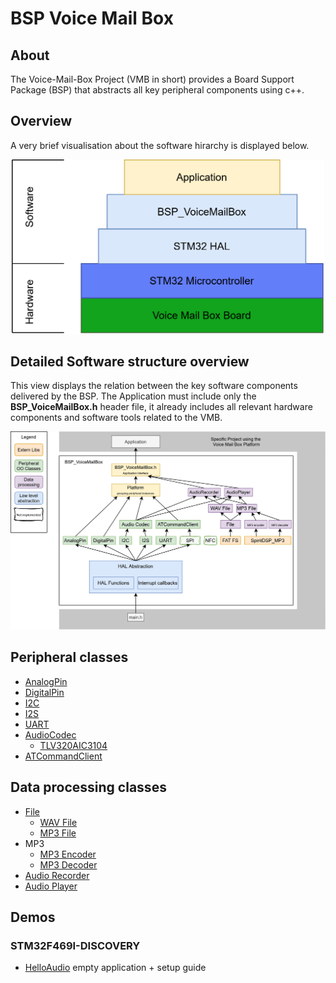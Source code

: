 # BSP Voice Mail Box

## About
The Voice-Mail-Box Project (VMB in short) provides a Board Support Package (BSP) that abstracts all key peripheral components using c++.

## Overview
A very brief visualisation about the software hirarchy is displayed below.
<tr>
<td>
<div align="center">
    <img src="documentation/images/SoftwareStack.png" width="500"> 
</div>
</td>

## Detailed Software structure overview 
This view displays the relation between the key software components delivered by the BSP.
The Application must include only the **BSP_VoiceMailBox.h** header file, it already includes all relevant hardware components and software tools related to the VMB.

<tr>
<td>
<div align="center">
    <img src="documentation/images/SoftwareStructureOverview.png" width="800"> 
</div>
</td>


## Peripheral classes
- [AnalogPin](documentation/AnalogPin.md)
- [DigitalPin](documentation/DigitalPin.md)
- [I2C](documentation/I2C.md)
- [I2S](documentation/I2S.md)
- [UART](documentation/UART.md)
- [AudioCodec](documentation/AudioCodec.md)
  - [TLV320AIC3104](documentation/TLV320AIC3104.md)
- [ATCommandClient](documentation/ATCommandClient.md)

## Data processing classes
- [File](documentation/File.md)
  - [WAV File](documentation/WAVFile.md)
  - [MP3 File](documentation/MP3File.md)
- MP3
  - [MP3 Encoder](documentation/MP3Encoder.md)
  - [MP3 Decoder](documentation/MP3Decoder.md)
- [Audio Recorder](documentation/AudioRecorder.md)
- [Audio Player](documentation/AudioPlayer.md)

## Demos
### STM32F469I-DISCOVERY
- [HelloAudio](../Demos/F469/F469_HelloAudio/README.md) empty application + setup guide